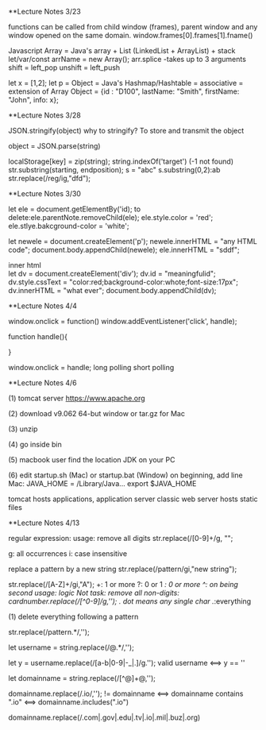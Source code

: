 **Lecture Notes 3/23

functions can be called from child window (frames), parent window and any window opened on the same domain. 
window.frames[0].frames[1].fname()

Javascript Array = Java's array + List (LinkedList + ArrayList) + stack 
let/var/const arrName = new Array(); 
arr.splice -takes up to 3 arguments
shift = left_pop
unshift = left_push

let x = [1,2];
let p =
Object = Java's Hashmap/Hashtable = associative = extension of Array
Object = {id : "D100", lastName: "Smith", firstName: "John", info: x};

**Lecture Notes 3/28

JSON.stringify(object)
why to stringify? To store and transmit the object

object = JSON.parse(string)

localStorage[key] = zip(string);
string.indexOf('target') (-1 not found)
str.substring(starting, endposition);
s = "abc"
s.substring(0,2):ab
str.replace(/reg/ig,"dfd");

**Lecture Notes 3/30

let ele = document.getElementBy('id);
to delete:ele.parentNote.removeChild(ele);
ele.style.color = 'red';
ele.stlye.bakcground-color = 'white';

let newele =
document.createElement('p');
newele.innerHTML = "any HTML code";
document.body.appendChild(newele);
ele.innerHTML = "sddf";
<div attribute1 = value> inner html </div>
let dv =
document.createElement('div');
dv.id = "meaningfulid";
dv.style.cssText = "color:red;background-color:whote;font-size:17px";
dv.innerHTML = "what ever";
document.body.appendChild(dv);


**Lecture Notes 4/4

window.onclick = function()
window.addEventListener('click', handle);

function handle(){


}

window.onclick = handle;
long polling
short polling

**Lecture Notes 4/6

(1) tomcat server
    https://www.apache.org
    
(2) download v9.062 64-but window or tar.gz for Mac

(3) unzip 

(4) go inside bin 

(5) macbook user find the location JDK on your PC

(6) edit startup.sh (Mac) or startup.bat (Window) on beginning, add line 
Mac: JAVA_HOME = /Library/Java...
export $JAVA_HOME

tomcat hosts applications, application server
classic web server hosts static files





**Lecture Notes 4/13



regular expression: 
usage: remove all digits
str.replace(/[0-9]+/g, "";

g: all occurrences
i: case insensitive

replace a pattern by a new string 
str.replace(/pattern/gi,"new string");

str.replace(/[A-Z]+/gi,"A");
+: 1 or more
?: 0 or 1
*: 0 or more 
^: on being 
second usage: logic Not
task: remove all non-digits:
cardnumber.replace(/[^0-9]/g,'');
. dot means any single char
.*:everything 

(1) delete everything following a pattern

str.replace(/pattern.*/,'');

let username = string.replace(/@.*/,'');

let y = username.replace(/[a-b|0-9|\-\_|\.]/g.'');
valid username <==> y == ''

let domainname = string.replace(/[^@]+@,'');

domainname.replace(/\.io/,''); != domainname <==> domainname contains ".io" <==> domainname.includes(".io")

domainname.replace(/\.com|.gov|.edu|.tv|.io|.mil|.buz|.org)
